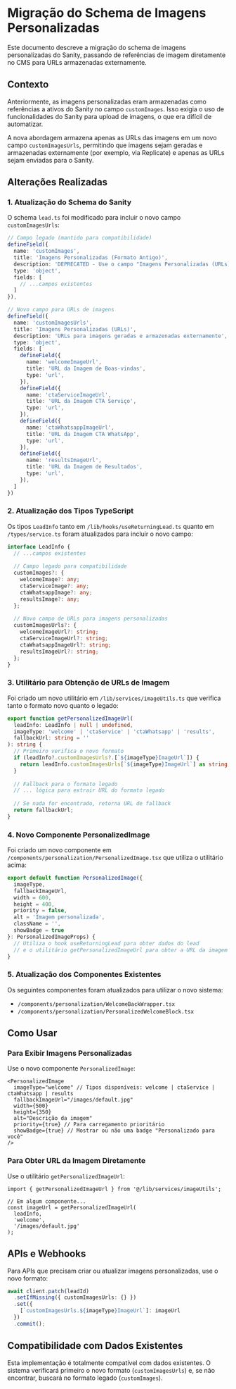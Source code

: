 # Migração do Schema de Imagens Personalizadas

Este documento descreve a migração do schema de imagens personalizadas do Sanity, passando de referências de imagem diretamente no CMS para URLs armazenadas externamente.

## Contexto

Anteriormente, as imagens personalizadas eram armazenadas como referências a ativos do Sanity no campo `customImages`. Isso exigia o uso de funcionalidades do Sanity para upload de imagens, o que era difícil de automatizar.

A nova abordagem armazena apenas as URLs das imagens em um novo campo `customImagesUrls`, permitindo que imagens sejam geradas e armazenadas externamente (por exemplo, via Replicate) e apenas as URLs sejam enviadas para o Sanity.

## Alterações Realizadas

### 1. Atualização do Schema do Sanity

O schema `lead.ts` foi modificado para incluir o novo campo `customImagesUrls`:

```typescript
// Campo legado (mantido para compatibilidade)
defineField({
  name: 'customImages',
  title: 'Imagens Personalizadas (Formato Antigo)',
  description: 'DEPRECATED - Use o campo "Imagens Personalizadas (URLs)" para novas imagens',
  type: 'object',
  fields: [
    // ...campos existentes
  ]
}),

// Novo campo para URLs de imagens
defineField({
  name: 'customImagesUrls',
  title: 'Imagens Personalizadas (URLs)',
  description: 'URLs para imagens geradas e armazenadas externamente',
  type: 'object',
  fields: [
    defineField({
      name: 'welcomeImageUrl',
      title: 'URL da Imagem de Boas-vindas',
      type: 'url',
    }),
    defineField({
      name: 'ctaServiceImageUrl',
      title: 'URL da Imagem CTA Serviço',
      type: 'url',
    }),
    defineField({
      name: 'ctaWhatsappImageUrl',
      title: 'URL da Imagem CTA WhatsApp',
      type: 'url',
    }),
    defineField({
      name: 'resultsImageUrl',
      title: 'URL da Imagem de Resultados',
      type: 'url',
    }),
  ]
})
```

### 2. Atualização dos Tipos TypeScript

Os tipos `LeadInfo` tanto em `/lib/hooks/useReturningLead.ts` quanto em `/types/service.ts` foram atualizados para incluir o novo campo:

```typescript
interface LeadInfo {
  // ...campos existentes
  
  // Campo legado para compatibilidade
  customImages?: {
    welcomeImage?: any;
    ctaServiceImage?: any;
    ctaWhatsappImage?: any;
    resultsImage?: any;
  };
  
  // Novo campo de URLs para imagens personalizadas
  customImagesUrls?: {
    welcomeImageUrl?: string;
    ctaServiceImageUrl?: string;
    ctaWhatsappImageUrl?: string;
    resultsImageUrl?: string;
  };
}
```

### 3. Utilitário para Obtenção de URLs de Imagem

Foi criado um novo utilitário em `/lib/services/imageUtils.ts` que verifica tanto o formato novo quanto o legado:

```typescript
export function getPersonalizedImageUrl(
  leadInfo: LeadInfo | null | undefined, 
  imageType: 'welcome' | 'ctaService' | 'ctaWhatsapp' | 'results', 
  fallbackUrl: string = ''
): string {
  // Primeiro verifica o novo formato
  if (leadInfo?.customImagesUrls?.[`${imageType}ImageUrl`]) {
    return leadInfo.customImagesUrls[`${imageType}ImageUrl`] as string;
  }
  
  // Fallback para o formato legado
  // ... lógica para extrair URL do formato legado
  
  // Se nada for encontrado, retorna URL de fallback
  return fallbackUrl;
}
```

### 4. Novo Componente PersonalizedImage

Foi criado um novo componente em `/components/personalization/PersonalizedImage.tsx` que utiliza o utilitário acima:

```typescript
export default function PersonalizedImage({
  imageType,
  fallbackImageUrl,
  width = 600,
  height = 400,
  priority = false,
  alt = 'Imagem personalizada',
  className = '',
  showBadge = true
}: PersonalizedImageProps) {
  // Utiliza o hook useReturningLead para obter dados do lead
  // e o utilitário getPersonalizedImageUrl para obter a URL da imagem
}
```

### 5. Atualização dos Componentes Existentes

Os seguintes componentes foram atualizados para utilizar o novo sistema:

- `/components/personalization/WelcomeBackWrapper.tsx`
- `/components/personalization/PersonalizedWelcomeBlock.tsx`

## Como Usar

### Para Exibir Imagens Personalizadas

Use o novo componente `PersonalizedImage`:

```tsx
<PersonalizedImage 
  imageType="welcome" // Tipos disponíveis: welcome | ctaService | ctaWhatsapp | results
  fallbackImageUrl="/images/default.jpg"
  width={500}
  height={350}
  alt="Descrição da imagem"
  priority={true} // Para carregamento prioritário
  showBadge={true} // Mostrar ou não uma badge "Personalizado para você"
/>
```

### Para Obter URL da Imagem Diretamente

Use o utilitário `getPersonalizedImageUrl`:

```tsx
import { getPersonalizedImageUrl } from '@/lib/services/imageUtils';

// Em algum componente...
const imageUrl = getPersonalizedImageUrl(
  leadInfo, 
  'welcome',
  '/images/default.jpg'
);
```

## APIs e Webhooks

Para APIs que precisam criar ou atualizar imagens personalizadas, use o novo formato:

```typescript
await client.patch(leadId)
  .setIfMissing({ customImagesUrls: {} })
  .set({
    [`customImagesUrls.${imageType}ImageUrl`]: imageUrl
  })
  .commit();
```

## Compatibilidade com Dados Existentes

Esta implementação é totalmente compatível com dados existentes. O sistema verificará primeiro o novo formato (`customImagesUrls`) e, se não encontrar, buscará no formato legado (`customImages`).
